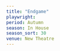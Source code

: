 ```yaml
---
title: "Endgame"
playwright:
period: Autumn
season: In House
season_sort: 30
venue: New Theatre
---
```

